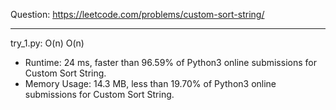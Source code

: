 Question: https://leetcode.com/problems/custom-sort-string/

---

try_1.py: O(n) O(n)

* Runtime: 24 ms, faster than 96.59% of Python3 online submissions for Custom Sort String.
* Memory Usage: 14.3 MB, less than 19.70% of Python3 online submissions for Custom Sort String.
